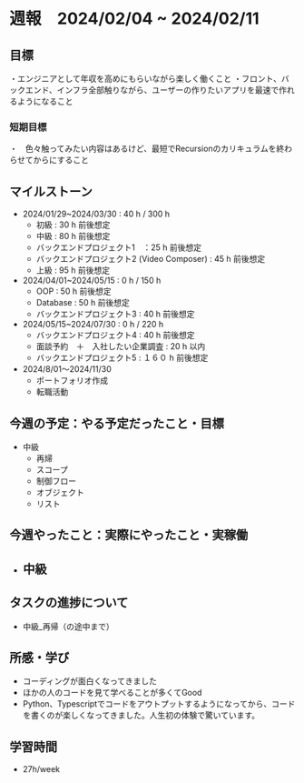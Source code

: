 # 週報　2024/02/04 ~ 2024/02/11

## 目標
・エンジニアとして年収を高めにもらいながら楽しく働くこと
・フロント、バックエンド、インフラ全部触りながら、ユーザーの作りたいアプリを最速で作れるようになること

### 短期目標
・　色々触ってみたい内容はあるけど、最短でRecursionのカリキュラムを終わらせてからにすること

## マイルストーン
- 2024/01/29~2024/03/30 : 40 h / 300 h
    - 初級 : 30 h 前後想定
    - 中級 : 80 h 前後想定
    - バックエンドプロジェクト1　：25 h 前後想定
    - バックエンドプロジェクト2 (Video Composer) : 45 h 前後想定
    - 上級 : 95 h 前後想定
- 2024/04/01~2024/05/15 : 0 h / 150 h
    - OOP : 50 h 前後想定
    - Database : 50 h 前後想定
    - バックエンドプロジェクト3  : 40 h 前後想定
- 2024/05/15~2024/07/30 : 0 h / 220 h
    - バックエンドプロジェクト4  : 40 h 前後想定
    - 面談予約　＋　入社したい企業調査 : 20 h 以内
    - バックエンドプロジェクト5  : １６０ h 前後想定
- 2024/8/01〜2024/11/30
    - ポートフォリオ作成
    - 転職活動

## 今週の予定：やる予定だったこと・目標
- 中級
    - 再㷌
    - スコープ
    - 制御フロー
    - オブジェクト
    - リスト

## 今週やったこと：実際にやったこと・実稼働
- 中級
    - 

## タスクの進捗について
- 中級_再帰（の途中まで）

## 所感・学び
- コーディングが面白くなってきました
- ほかの人のコードを見て学べることが多くてGood
- Python、Typescriptでコードをアウトプットするようになってから、コードを書くのが楽しくなってきました。人生初の体験で驚いています。

## 学習時間
- 27h/week